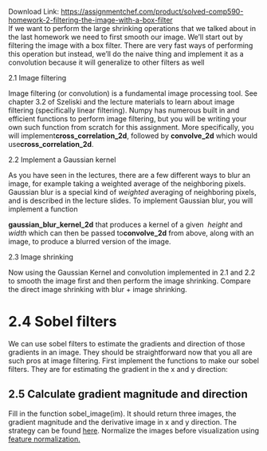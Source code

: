Download Link: https://assignmentchef.com/product/solved-comp590-homework-2-filtering-the-image-with-a-box-filter
<br>
If we want to perform the large shrinking operations that we talked about in the last homework we need to first smooth our image. We’ll start out by filtering the image with a box filter. There are very fast ways of performing this operation but instead, we’ll do the naive thing and implement it as a convolution because it will generalize to other filters as well

2.1 Image filtering

Image filtering (or convolution) is a fundamental image processing tool. See chapter 3.2 of Szeliski and the lecture materials to learn about image filtering (specifically linear filtering). Numpy has numerous built in and efficient functions to perform image filtering, but you will be writing your own such function from scratch for this assignment. More specifically, you will implement ​<strong>cross_correlation_2d</strong>, followed by ​ ​<strong>convolve_2d</strong> which would use ​<strong>cross_correlation_2d</strong>.​

2.2 Implement a Gaussian kernel

As you have seen in the lectures, there are a few different ways to blur an image, for example taking a weighted average of the neighboring pixels. Gaussian blur is a special kind of ​<em>weighted</em>​ averaging of neighboring pixels, and is described in the lecture slides. To implement Gaussian blur, you will implement a function

<strong>gaussian_blur_kernel_2d</strong> that produces a kernel of a given ​          ​<em>height</em>​ and ​<em>width</em>​ which can then be passed to ​<strong>convolve_2d</strong> from above, along with an image, to produce a​   blurred version of the image.

2.3 Image shrinking

Now using the Gaussian Kernel and convolution implemented in 2.1 and 2.2 to smooth the image first and then perform the image shrinking. Compare the direct image shrinking with blur + image shrinking.

<h1>2.4 Sobel filters​</h1>

We can use sobel filters to estimate ​the gradients and direction of those gradients in an image. They should be straightforward now that you all are such pros at image filtering. First implement the functions to make our sobel filters. They are for estimating the gradient in the x and y direction:




<h2>2.5 Calculate gradient magnitude and direction</h2>

Fill in the function ​sobel_image(im)​. It should return three images, the gradient magnitude and the derivative image in x and y direction. The strategy can be found <a href="https://en.wikipedia.org/wiki/Sobel_operator#Formulation">here</a>​. Normalize the images before visualization using ​<a href="https://en.wikipedia.org/wiki/Feature_scaling">feature normalization</a>​<a href="https://en.wikipedia.org/wiki/Feature_scaling">.</a>








